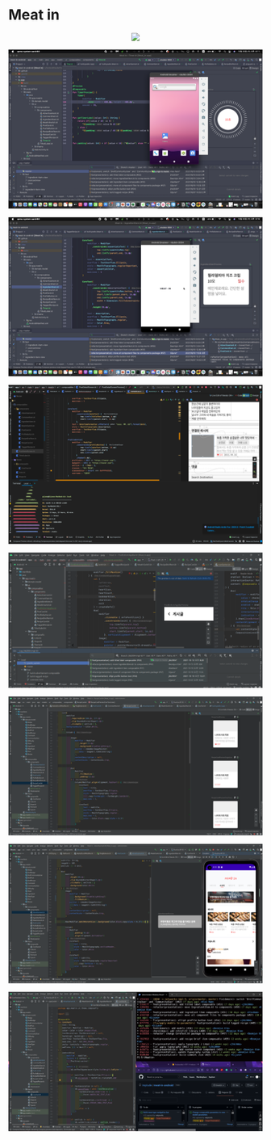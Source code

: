 # Meat in
<p align="center">
<image src="/images/preview.png"/>
</p>

![image-1](images/image-1.png)


![image-2](images/image-2.png)


![image-3](images/image-3.png)


![image-4](images/image-4.png)


![image-5](images/image-5.png)


![image-6](images/image-6.png)


![image-7](images/image-7.png)